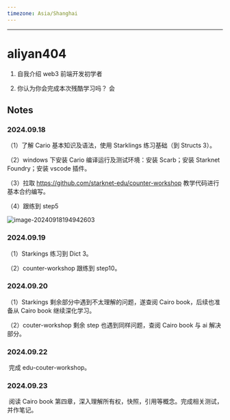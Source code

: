 ```yaml
---
timezone: Asia/Shanghai
---
```


---

# aliyan404

1. 自我介绍
   web3 前端开发初学者

2. 你认为你会完成本次残酷学习吗？
   会

## Notes

<!-- Content_START -->

### 2024.09.18

（1）了解 Cario 基本知识及语法，使用 Starklings 练习基础（到 Structs 3）。

（2）windows 下安装 Cario 编译运行及测试环境：安装 Scarb；安装 Starknet Foundry；安装 vscode 插件。

（3）拉取 https://github.com/starknet-edu/counter-workshop 教学代码进行基本合约编写。

（4）跟练到 step5

![image-20240918194942603](C:\Users\14344\AppData\Roaming\Typora\typora-user-images\image-20240918194942603.png)

### 2024.09.19

（1）Starkings 练习到 Dict 3。

（2）counter-workshop 跟练到 step10。

### 2024.09.20

（1）Starkings 剩余部分中遇到不太理解的问题，遂查阅 Cairo book，后续也准备从 Cairo book 继续深化学习。

（2）couter-workshop 剩余 step 也遇到同样问题，查阅 Cairo book 与 ai 解决部分。

### 2024.09.22

​ 完成 edu-couter-workshop。

### 2024.09.23

​ 阅读 Cairo book 第四章，深入理解所有权，快照，引用等概念。完成相关测试，并作笔记。

<!-- Content_END -->
